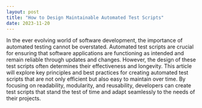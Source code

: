 ```yaml
---
layout: post
title: "How to Design Maintainable Automated Test Scripts"
date: 2023-11-20
---
```


In the ever evolving world of software development, the importance of automated testing cannot be overstated. Automated test scripts are crucial for ensuring that software applications are functioning as intended and remain reliable through updates and changes. However, the design of these test scripts often determines their effectiveness and longevity. This article will explore key principles and best practices for creating automated test scripts that are not only efficient but also easy to maintain over time. By focusing on readability, modularity, and reusability, developers can create test scripts that stand the test of time and adapt seamlessly to the needs of their projects.
